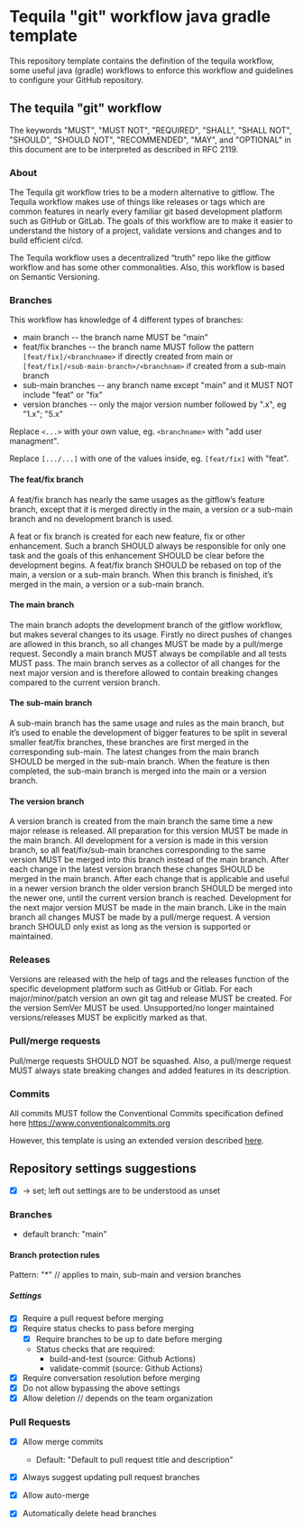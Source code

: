 # Tequila "git" workflow java gradle template

This repository template contains the definition of the tequila workflow, 
some useful java (gradle) workflows to enforce this workflow and guidelines to configure your
GitHub repository.

## The tequila "git" workflow
The keywords "MUST", "MUST NOT", "REQUIRED", "SHALL", "SHALL NOT", "SHOULD", "SHOULD NOT", "RECOMMENDED",  "MAY", and "OPTIONAL" in this document are to be interpreted as described in RFC 2119.

### About

The Tequila git workflow tries to be a modern alternative to gitflow. 
The Tequila workflow makes use of things like releases or tags which are common features in nearly every familiar git based development platform such as GitHub or GitLab. 
The goals of this workflow are to make it easier to understand the history of a project, validate versions and changes and to build efficient ci/cd.

The Tequila workflow uses a decentralized “truth” repo like the gitflow workflow and has some other commonalities. 
Also, this workflow is based on Semantic Versioning.

### Branches

This workflow has knowledge of 4 different types of branches:

- main branch -- the branch name MUST be "main"
- feat/fix branches -- the branch name MUST follow the pattern `[feat/fix]/<branchname>` if directly created from main or `[feat/fix]/<sub-main-branch>/<branchnam>` if created from a sub-main branch
- sub-main branches -- any branch name except "main" and it MUST NOT include "feat" or "fix"
- version branches -- only the major version number followed by ".x", eg "1.x"; "5.x"
  
Replace `<...>` with your own value, eg. `<branchname>` with "add user managment".

Replace `[.../...]` with one of the values inside, eg. `[feat/fix]` with "feat".

#### The feat/fix branch
A feat/fix branch has nearly the same usages as the gitflow’s feature branch, except that it is merged directly in the main, a version or a sub-main branch and no development branch is used.

A feat or fix branch is created for each new feature, fix or other enhancement. 
Such a branch SHOULD always be responsible for only one task and the goals of this enhancement SHOULD be clear before the development begins. 
A feat/fix branch SHOULD be rebased on top of the main, a version or a sub-main branch. 
When this branch is finished, it’s merged in the main, a version or a sub-main branch.

#### The main branch
The main branch adopts the development branch of the gitflow workflow, but makes several changes to its usage. 
Firstly no direct pushes of changes are allowed in this branch, so all changes MUST be made by a pull/merge request. 
Secondly a main branch MUST always be compilable and all tests MUST pass. 
The main branch serves as a collector of all changes for the next major version and is therefore allowed to contain breaking changes compared to the current version branch.

#### The sub-main branch
A sub-main branch has the same usage and rules as the main branch, but it’s used to enable the development of bigger features to be split in several smaller feat/fix branches, these branches are first merged in the corresponding sub-main.
The latest changes from the main branch SHOULD be merged in the sub-main branch. 
When the feature is then completed, the sub-main branch is merged into the main or a version branch.

#### The version branch
A version branch is created from the main branch the same time a new major release is released.
All preparation for this version MUST be made in the main branch.
All development for a version is made in this version branch, so all feat/fix/sub-main branches corresponding to the same version MUST be merged into this branch instead of the main branch.
After each change in the latest version branch these changes SHOULD be merged in the main branch.
After each change that is applicable and useful in a newer version branch the older version branch SHOULD be merged into the newer one, until the current version branch is reached.
Development for the next major version MUST be made in the main branch. Like in the main branch all changes MUST be made by a pull/merge request.
A version branch SHOULD only exist as long as the version is supported or maintained.

### Releases
Versions are released with the help of tags and the releases function of the specific development platform such as GitHub or Gitlab.
For each major/minor/patch version an own git tag and release MUST be created.
For the version SemVer MUST be used.
Unsupported/no longer maintained versions/releases MUST be explicitly marked as that.

### Pull/merge requests
Pull/merge requests SHOULD NOT be squashed.
Also, a pull/merge request MUST always state breaking changes and added features in its description.

### Commits
All commits MUST follow the Conventional Commits specification defined here
https://www.conventionalcommits.org

However, this template is using an extended version described [here](https://gist.github.com/qoomon/5dfcdf8eec66a051ecd85625518cfd13).

## Repository settings suggestions

- [x] -> set; left out settings are to be understood as unset

### Branches

- default branch: "main"

#### Branch protection rules
Pattern: "*" // applies to main, sub-main and version branches

##### Settings

- [x] Require a pull request before merging
- [x] Require status checks to pass before merging
  - [x] Require branches to be up to date before merging
  - Status checks that are required:
    - build-and-test (source: Github Actions)
    - validate-commit (source: Github Actions)
- [x] Require conversation resolution before merging
- [x] Do not allow bypassing the above settings
- [x] Allow deletion // depends on the team organization

### Pull Requests

- [x] Allow merge commits
  - Default: "Default to pull request title and description"
- [x] Always suggest updating pull request branches
- [x] Allow auto-merge
- [x] Automatically delete head branches



